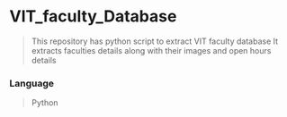 # VIT_faculty_Database

> This repository has python script to extract VIT faculty database
> It extracts faculties details along with their images and open hours details

### Language

> Python
